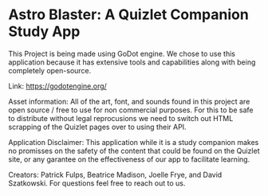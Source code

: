 # Astro Blaster: A Quizlet Companion Study App

This Project is being made using GoDot engine. We chose to use this application because it has extensive tools and capabilities along with being completely open-source.

Link: https://godotengine.org/

Asset information:
All of the art, font, and sounds found in this project are open source / free to use for non commercial purposes. For this to be safe to distribute without legal reprocusions we need to switch out HTML scrapping of the Quizlet pages over to using their API. 

Application Disclaimer:
This application while it is a study companion makes no promisses on the safety of the content that could be found on the Quizlet site, or any garantee on the effectiveness of our app to facilitate learning. 

Creators: Patrick Fulps, Beatrice Madison, Joelle Frye, and David Szatkowski.
For questions feel free to reach out to us. 